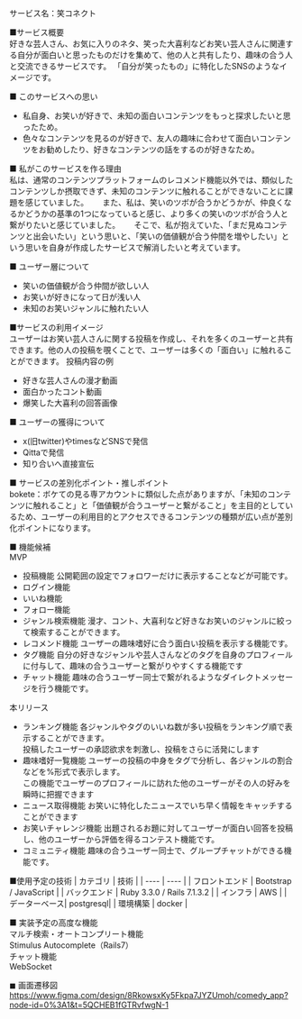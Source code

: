 サービス名：笑コネクト

■サービス概要  
好きな芸人さん、お気に入りのネタ、笑った大喜利などお笑い芸人さんに関連する自分が面白いと思ったものだけを集めて、他の人と共有したり、趣味の合う人と交流できるサービスです。
「自分が笑ったもの」に特化したSNSのようなイメージです。

■ このサービスへの思い
- 私自身、お笑いが好きで、未知の面白いコンテンツをもっと探求したいと思ったため。
- 色々なコンテンツを見るのが好きで、友人の趣味に合わせて面白いコンテンツをお勧めしたり、好きなコンテンツの話をするのが好きなため。

■ 私がこのサービスを作る理由  
私は、通常のコンテンツプラットフォームのレコメンド機能以外では、類似したコンテンツしか摂取できず、未知のコンテンツに触れることができないことに課題を感じていました。　　
また、私は、笑いのツボが合うかどうかが、仲良くなるかどうかの基準の1つになっていると感じ、より多くの笑いのツボが合う人と繋がりたいと感じていました。　　
そこで、私が抱えていた、「まだ見ぬコンテンツと出会いたい」という思いと、「笑いの価値観が合う仲間を増やしたい」という思いを自身が作成したサービスで解消したいと考えています。

■ ユーザー層について
- 笑いの価値観が合う仲間が欲しい人
- お笑いが好きになって日が浅い人
- 未知のお笑いジャンルに触れたい人

■サービスの利用イメージ  
ユーザーはお笑い芸人さんに関する投稿を作成し、それを多くのユーザーと共有できます。他の人の投稿を覗くことで、ユーザーは多くの「面白い」に触れることができます。
投稿内容の例
- 好きな芸人さんの漫才動画
- 面白かったコント動画
- 爆笑した大喜利の回答画像

■ ユーザーの獲得について  
- x(旧twitter)やtimesなどSNSで発信  
- Qittaで発信  
- 知り合いへ直接宣伝

■ サービスの差別化ポイント・推しポイント  
bokete：ボケての見る専アカウントに類似した点がありますが、「未知のコンテンツに触れること」と「価値観が合うユーザーと繋がること」を主目的としているため、ユーザーの利用目的とアクセスできるコンテンツの種類が広い点が差別化ポイントになります。

■ 機能候補  
MVP
- 投稿機能
  公開範囲の設定でフォロワーだけに表示することなどが可能です。
- ログイン機能
- いいね機能
- フォロー機能
- ジャンル検索機能
  漫才、コント、大喜利など好きなお笑いのジャンルに絞って検索することができます。
- レコメンド機能
  ユーザーの趣味嗜好に合う面白い投稿を表示する機能です。
- タグ機能
  自分の好きなジャンルや芸人さんなどのタグを自身のプロフィールに付与して、趣味の合うユーザーと繋がりやすくする機能です
- チャット機能
  趣味の合うユーザー同士で繋がれるようなダイレクトメッセージを行う機能です。

本リリース
- ランキング機能
  各ジャンルやタグのいいね数が多い投稿をランキング順で表示することができます。  
  投稿したユーザーの承認欲求を刺激し、投稿をさらに活発にします
- 趣味嗜好一覧機能
  ユーザーの投稿の中身をタグで分析し、各ジャンルの割合などを%形式で表示します。  
  この機能でユーザーのプロフィールに訪れた他のユーザーがその人の好みを瞬時に把握できます
- ニュース取得機能
  お笑いに特化したニュースでいち早く情報をキャッチすることができます
- お笑いチャレンジ機能
  出題されるお題に対してユーザーが面白い回答を投稿し、他のユーザーから評価を得るコンテスト機能です。
- コミュニティ機能
  趣味の合うユーザー同士で、グループチャットができる機能です。
  
  

■使用予定の技術
| カテゴリ | 技術 |
| ---- | ---- |
| フロントエンド | Bootstrap / JavaScript |
| バックエンド | 	Ruby 3.3.0 / Rails 7.1.3.2 |
| インフラ | AWS |
| データーベース| postgresql|
| 環境構築 | docker |

■ 実装予定の高度な機能  
  マルチ検索・オートコンプリート機能  
    Stimulus Autocomplete（Rails7）  
  チャット機能  
    WebSocket  
  

◼︎ 画面遷移図
https://www.figma.com/design/8RkowsxKy5Fkpa7JYZUmoh/comedy_app?node-id=0%3A1&t=5QCHEB1fGTRvfwgN-1
